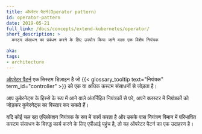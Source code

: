 ```yaml
---
title: ऑपरेटर पैटर्न(Operator pattern)
id: operator-pattern
date: 2019-05-21
full_link: /docs/concepts/extend-kubernetes/operator/
short_description: >
  कस्टम संसाधन का प्रबंधन करने के लिए उपयोग किया जाने वाला एक विशेष नियंत्रक

aka:
tags:
- architecture
---
```

[ऑपरेटर पैटर्न](/docs/concepts/extend-kubernetes/operator/) एक सिस्टम डिज़ाइन है जो {{< glossary_tooltip text="नियंत्रक" term_id="controller" >}}
को एक या अधिक कस्टम संसाधनों से जोड़ता है।

<!--more-->
आप कुबेरनेट्स के हिस्से के रूप में आने वाले अंतर्निहित नियंत्रकों से परे, अपने क्लस्टर में नियंत्रकों को जोड़कर कुबेरनेट्स का विस्तार कर सकते हैं।

यदि कोई चल रहा एप्लिकेशन नियंत्रक के रूप में कार्य करता है और उसके पास नियंत्रण विमान में परिभाषित कस्टम संसाधन के विरुद्ध कार्य करने के लिए एपीआई पहुंच है, तो यह ऑपरेटर पैटर्न का एक उदाहरण है।
